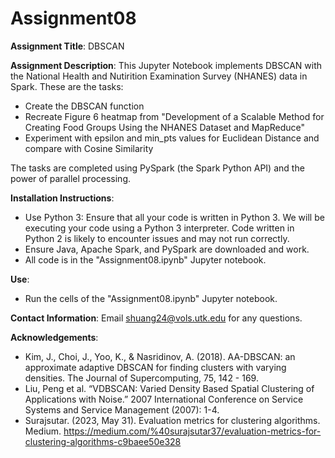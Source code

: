 # Assignment08
**Assignment Title**: DBSCAN

**Assignment Description**: 
This Jupyter Notebook implements DBSCAN with the National Health and Nutirition Examination Survey (NHANES) data in Spark. These are the tasks:
- Create the DBSCAN function
- Recreate Figure 6 heatmap from "Development of a Scalable Method for Creating Food Groups Using the NHANES Dataset and MapReduce"
- Experiment with epsilon and min_pts values for Euclidean Distance and compare with Cosine Similarity

The tasks are completed using PySpark (the Spark Python API) and the power of parallel processing.

**Installation Instructions**: 
- Use Python 3: Ensure that all your code is written in Python 3. We will be executing your code using a Python 3 interpreter. Code written in Python 2 is likely to encounter issues and may not run correctly.
- Ensure Java, Apache Spark, and PySpark are downloaded and work.
- All code is in the "Assignment08.ipynb" Jupyter notebook.

**Use**:
- Run the cells of the "Assignment08.ipynb" Jupyter notebook.


**Contact Information**:
Email shuang24@vols.utk.edu for any questions.

**Acknowledgements**:
- Kim, J., Choi, J., Yoo, K., & Nasridinov, A. (2018). AA-DBSCAN: an approximate adaptive DBSCAN for finding clusters with varying densities. The Journal of Supercomputing, 75, 142 - 169.
- Liu, Peng et al. “VDBSCAN: Varied Density Based Spatial Clustering of Applications with Noise.” 2007 International Conference on Service Systems and Service Management (2007): 1-4.
- Surajsutar. (2023, May 31). Evaluation metrics for clustering algorithms. Medium. https://medium.com/%40surajsutar37/evaluation-metrics-for-clustering-algorithms-c9baee50e328 
